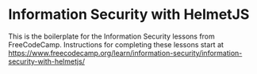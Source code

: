 # Information Security with HelmetJS

This is the boilerplate for the Information Security lessons from FreeCodeCamp. Instructions for completing these lessons start at https://www.freecodecamp.org/learn/information-security/information-security-with-helmetjs/
